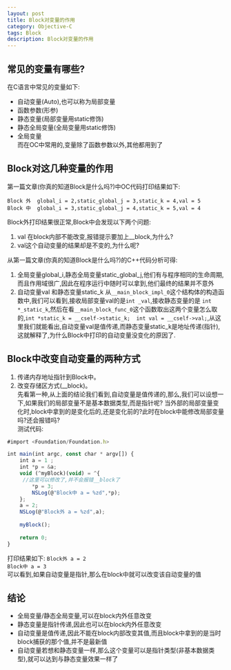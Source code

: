 ```yaml
---
layout: post
title: Block对变量的作用
category: Objective-C
tags: Block
description: Block对变量的作用
---
```

## 常见的变量有哪些?
在C语言中常见的变量如下:

* 自动变量(Auto),也可以称为局部变量
* 函数参数(形参)
* 静态变量(局部变量用static修饰)
* 静态全局变量(全局变量用static修饰)
* 全局变量  
而在OC中常用的,变量除了函数参数以外,其他都用到了

## Block对这几种变量的作用
第一篇文章(你真的知道Block是什么吗?)中OC代码打印结果如下:   

`Block 外  global_i = 2,static_global_j = 3,static_k = 4,val = 5`    
`Block 中  global_i = 3,static_global_j = 4,static_k = 5,val = 4`    

Block外打印结果很正常,Block中会发现以下两个问题:

1. val 在block内部不能改变,报错提示要加上__block,为什么?
2. val这个自动变量的结果却是不变的,为什么呢?

从第一篇文章(你真的知道Block是什么吗?)的C++代码分析可得:

1. 全局变量global_i,静态全局变量static_global_j,他们有与程序相同的生命周期,而且作用域很广,因此在程序运行中随时可以拿到,他们最终的结果并不意外
2. 自动变量val 和静态变量static_k
   从`__main_block_impl_0`这个结构体的构造函数中,我们可以看到,接收局部变量val的是`int _val`,接收静态变量的是 `int *_static_k`,然后在看`__main_block_func_0`这个函数取出这两个变量怎么取的,` int *static_k = __cself->static_k;  int val = __cself->val; `,从这里我们就能看出,自动变量val是值传递,而静态变量static_k是地址传递(指针),这就解释了,为什么Block中打印的自动变量没变化的原因了.
   
## Block中改变自动变量的两种方式
1. 传递内存地址指针到Block中。
2. 改变存储区方式(__block)。    
先看第一种,从上面的结论我们看到,自动变量是值传递的,那么,我们可以设想一下,如果我们的局部变量不是基本数据类型,而是指针呢? 当外部的局部变量变化时,block中拿到的是变化后的,还是变化前的?此时在block中能修改局部变量吗?还会报错吗?  
测试代码:

```javascript
#import <Foundation/Foundation.h>

int main(int argc, const char * argv[]) {
    int a = 1 ;
    int *p = &a;
    void (^myBlock)(void) = ^{
     //这里可以修改了,并不会报错__block了
        *p = 3;
        NSLog(@"Block中 a = %zd",*p);
    };
    a = 2;
    NSLog(@"Block外 a = %zd",a);
    
    myBlock();
    
    return 0;
}
```
打印结果如下:
`Block外 a = 2`  
`Block中 a = 3`    
可以看到,如果自动变量是指针,那么在block中就可以改变该自动变量的值
## 结论
* 全局变量/静态全局变量,可以在block内外任意改变
* 静态变量是指针传递,因此也可以在block内外任意改变
* 自动变量是值传递,因此不能在block内部改变其值,而且block中拿到的是当时block捕获的那个值,并不是最新值
* 自动变量若想和静态变量一样,那么这个变量可以是指针类型(非基本数据类型),就可以达到与静态变量效果一样了


